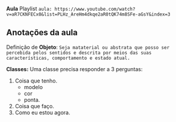 **Aula**
Playlist `aula: https://www.youtube.com/watch?v=aR7CKNFECx0&list=PLHz_AreHm4dkqe2aR0tQK74m8SFe-aGsY&index=3`


## Anotações da aula

Definição de **Objeto**:
`Seja mataterial ou abstrata que posso ser percebida pelos sentidos e descrita por meios das suas características, comportamento e estado atual.`

**Classes:**
Uma classe precisa responder a 3 perguntas:
1. Coisa que tenho.
    * modelo
    * cor
    - ponta. 
2. Coisa que faço.
3. Como eu estou agora.